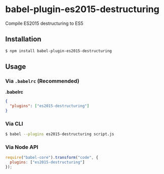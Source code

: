 # babel-plugin-es2015-destructuring

Compile ES2015 destructuring to ES5

## Installation

```sh
$ npm install babel-plugin-es2015-destructuring
```

## Usage

### Via `.babelrc` (Recommended)

**.babelrc**

```json
{
  "plugins": ["es2015-destructuring"]
}
```

### Via CLI

```sh
$ babel --plugins es2015-destructuring script.js
```

### Via Node API

```javascript
require("babel-core").transform("code", {
  plugins: ["es2015-destructuring"]
});
```
